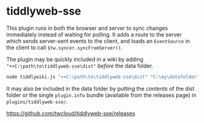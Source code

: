 # tiddlyweb-sse

This plugin runs in both the browser and server to sync changes immediately instead of waiting for polling. It adds a route to the server which sends server-sent events to the client, and loads an `EventSource` in the client to call `$tw.syncer.syncFromServer()`. 

The plugin may be quickly included in a wiki by adding `"++C:\path\to\tiddlyweb-sse\dist"` _before_ the data folder. 

```bash
node tiddlywiki.js "++C:\path\to\tiddlyweb-sse\dist" "C:\my\datafolder" --listen
```

It may also be included in the data folder by putting the _contents_ of the dist folder or the single `plugin.info` bundle (available from the releases page) in `plugins/tiddlyweb-sse/`. 

https://github.com/twcloud/tiddlyweb-sse/releases
